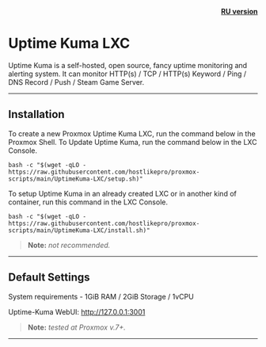 <p align="right"><a href="https://github.com/hostlikepro/proxmox-scripts/blob/main/UptimeKuma-LXC/readme.md"><b>RU version</b></a></p>

# Uptime Kuma LXC
Uptime Kuma is a self-hosted, open source, fancy uptime monitoring and alerting system. It can monitor HTTP(s) / TCP / HTTP(s) Keyword / Ping / DNS Record / Push / Steam Game Server.

---

## Installation
To create a new Proxmox Uptime Kuma LXC, run the command below in the Proxmox Shell.
To Update Uptime Kuma, run the command below in the LXC Console.
```
bash -c "$(wget -qLO - https://raw.githubusercontent.com/hostlikepro/proxmox-scripts/main/UptimeKuma-LXC/setup.sh)"
```
To setup Uptime Kuma in an already created LXC or in another kind of container, run this command in the LXC Console.
```
bash -c "$(wget -qLO - https://raw.githubusercontent.com/hostlikepro/proxmox-scripts/main/UptimeKuma-LXC/install.sh)"
```
> **Note:** _not recommended._

---

## Default Settings 
System requirements - 1GiB RAM / 2GiB Storage / 1vCPU

Uptime-Kuma WebUI: http://127.0.0.1:3001
> **Note:** _tested at Proxmox v.7+._

---